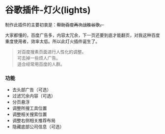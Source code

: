# 谷歌插件-灯火(lights)

制作此插件的主要初衷是：~~帮助百度再次战胜谷歌。~~  

大家都懂的，百度广告多，内容太冗余，下一页还要到底才能翻页，对我这种百度重度使用者，效率太低。所以此灯火插件诞生了。

> 对百度搜素页面进行人性化的调整。  
> 可去掉一些烦人广告。  
> 适合经常用百度的人群。  

### 功能
- 去头部广告（可选）
- 过滤冗余内容（可选）
- 分页悬浮
- 调整所搜工具位置
- 调整相关搜索位置
- 调整右侧相关推荐布局
- 隐藏底部公司信息（可选）

